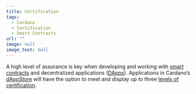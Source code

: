 ```yaml
---
title: Certification
tags:
  - Cardano
  - Certification
  - Smart Contracts
url: ""
image: null
image_text: null
---
```


A high level of assurance is key when developing and working with [smart contracts](https://www.essentialcardano.io/glossary/smart-contracts) and decentralized applications ([DApps](https://www.essentialcardano.io/glossary/dapp)). Applications in Cardano’s [dAppStore](https://www.essentialcardano.io/glossary/dappstore) will have the option to meet and display up to three [levels of certification](https://iohk.io/en/blog/posts/2021/10/25/new-certification-levels-for-smart-contracts-on-cardano/).
